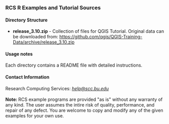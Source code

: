 <html>
<head>
    <link rel="stylesheet" href="/css/examples.css">
</head>
<body>
	
<h3>RCS R Examples and Tutorial Sources</h3>

<h4>Directory Structure</h4>

<ul>
<li><b>release_3.10.zip</b> - Collection of files for QGIS Tutorial.  Original data can be downloaded from: <a href="https://github.com/qgis/QGIS-Training-Data/archive/release_3.10.zip"> https://github.com/qgis/QGIS-Training-Data/archive/release_3.10.zip</a>  </li>
</ul>

	
<h4>Usage notes</h4>
   
Each directory contains a README file with detailed instructions.
<br>

<h4>Contact Information</h4>

Research Computing Services: <em>help@scc.bu.edu</em>
<br><br>
<b>Note: </b>RCS example programs are provided "as is" without any warranty of any kind. The user assumes the intire risk of quality, performance, and repair of any defect. You are welcome to copy and modify any of the given examples for your own use. 

<!--#include virtual="/css/footer.html" -->
</body>
</html>
